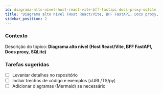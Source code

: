 ```yaml
---
id: diagrama-alto-nível-host-react-vite-bff-fastapi-docs-proxy-sqlite
title: "Diagrama alto nível (Host React/Vite, BFF FastAPI, Docs proxy, SQLite)"
sidebar_position: 2
---
```


<!-- Conteúdo inicial (stub). Preencha com detalhes do projeto. -->

### Contexto
Descrição do tópico: **Diagrama alto nível (Host React/Vite, BFF FastAPI, Docs proxy, SQLite)**

### Tarefas sugeridas
- [ ] Levantar detalhes no repositório
- [ ] Incluir trechos de código e exemplos (cURL/TS/py)
- [ ] Adicionar diagramas (Mermaid) se necessário